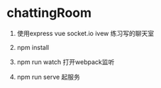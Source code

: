 # chattingRoom

1. 使用express vue socket.io ivew 练习写的聊天室

2. npm install

3. npm run watch 打开webpack监听

4. npm run serve 起服务
